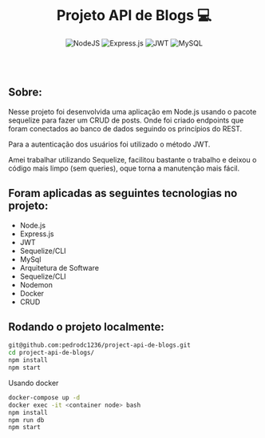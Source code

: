 <h1 align="center"> Projeto API de Blogs 💻 </h1>
 

 <div align="center">
 
 ![NodeJS](https://img.shields.io/badge/node.js-6DA55F?style=for-the-badge&logo=node.js&logoColor=white)
 ![Express.js](https://img.shields.io/badge/express.js-%23404d59.svg?style=for-the-badge&logo=express&logoColor=%2361DAFB)
 ![JWT](https://img.shields.io/badge/JWT-black?style=for-the-badge&logo=JSON%20web%20tokens)
 ![MySQL](https://img.shields.io/badge/mysql-%2300f.svg?style=for-the-badge&logo=mysql&logoColor=white)
<link rel="stylesheet" href="https://cdn.jsdelivr.net/gh/devicons/devicon@v2.15.1/devicon.min.css">
</div>
<br/> <br/>



<h2 align="left"> Sobre: </h2>

<p> Nesse projeto foi desenvolvida uma aplicação em Node.js usando o pacote sequelize para fazer um CRUD de posts. Onde foi criado endpoints que foram conectados ao banco de dados seguindo os princípios do REST.
</p>

<p> 
Para a autenticação dos usuários foi utilizado o método JWT.

Amei trabalhar utilizando Sequelize, facilitou bastante o trabalho e deixou o código mais limpo (sem queries), oque torna a manutenção mais fácil. </p>

## Foram aplicadas as seguintes tecnologias no projeto:

- Node.js
- Express.js
- JWT
- Sequelize/CLI
- MySql
- Arquitetura de Software
- Sequelize/CLI
- Nodemon
- Docker
- CRUD

## Rodando o projeto localmente:

```bash
git@github.com:pedrodc1236/project-api-de-blogs.git
cd project-api-de-blogs/
npm install
npm start
```

Usando docker

```bash
docker-compose up -d
docker exec -it <container node> bash
npm install
npm run db
npm start 
```
